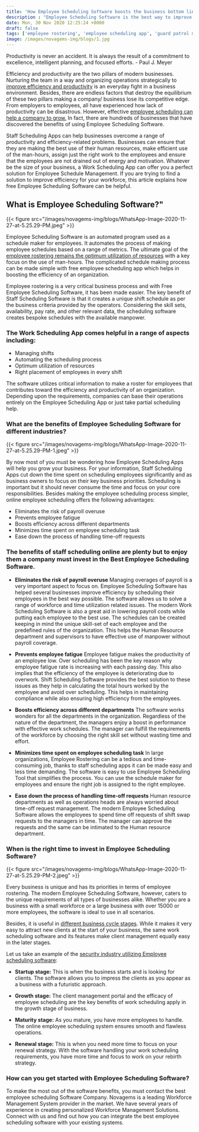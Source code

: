 ```yaml
---
title: 'How Employee Scheduling Software boosts the business bottom line – Novagems'
description : "Employee Scheduling Software is the best way to improve the bottom line of business. Know the benefits of Workforce Management Software and implement the system today."
date: Mon, 30 Nov 2020 12:25:24 +0000
draft: false
tags: ['employee rostering', 'employee scheduling app', 'guard patrol monitoring system', 'Guard Tracking System', 'schedule maker for employees', 'security', 'shift scheduling software', 'staff scheduling app', 'staff scheduling software', 'technology', 'work scheduling app', 'workforce management software', 'workforce management tools']
image: /images/novagems-img/blogs/1.jpg
---
```


Productivity is never an accident. It is always the result of a commitment to excellence, intelligent planning, and focused efforts. - Paul J. Meyer

Efficiency and productivity are the two pillars of modern businesses. Nurturing the team in a way and organizing operations strategically to [improve efficiency and productivity](https://novage.ms/security-guard-software-improves-the-productivity-of-security-guards/) is an everyday fight in a business environment. Besides, there are endless factors that destroy the equilibrium of these two pillars making a company/ business lose its competitive edge. From employers to employees, all have experienced how lack of productivity can be disastrous. However, effective [employee scheduling can help a company to grow.](https://novage.ms/how-a-private-patrol-company-can-grow/) In fact, there are hundreds of businesses that have discovered the benefits of using Employee Scheduling Software.     

Staff Scheduling Apps can help businesses overcome a range of productivity and efficiency-related problems. Businesses can ensure that they are making the best use of their human resources, make efficient use of the man-hours, assign just the right work to the employees and ensure that the employees are not drained out of energy and motivation. Whatever be the size of your business, a Work Scheduling App can offer you a perfect solution for Employee Schedule Management. If you are trying to find a solution to improve efficiency for your workforce, this article explains how free Employee Scheduling Software can be helpful.

## What is Employee Scheduling Software?" 


{{< figure src="/images/novagems-img/blogs/WhatsApp-Image-2020-11-27-at-5.25.29-PM.jpeg" >}}


Employee Scheduling Software is an automated program used as a schedule maker for employees. It automates the process of making employee schedules based on a range of metrics. The ultimate goal of the [employee rostering remains the optimum utilization of resources](https://carbonateapp.com/blogs/the-importance-of-effective-rostering-in-hr#:~:text=An%20efficient%20roster%20can%20help,employees%20into%20the%20right%20shifts.) with a key focus on the use of man-hours. The complicated schedule making process can be made simple with free employee scheduling app which helps in boosting the efficiency of an organization.

Employee rostering is a very critical business process and with Free Employee Scheduling Software, it has been made easier. The key benefit of Staff Scheduling Software is that it creates a unique shift schedule as per the business criteria provided by the operators. Considering the skill sets, availability, pay rate, and other relevant data, the scheduling software creates bespoke schedules with the available manpower. 

### The Work Scheduling App comes helpful in a range of aspects including:


*   Managing shifts
*   Automating the scheduling process
*   Optimum utilization of resources
*   Right placement of employees in every shift

The software utilizes critical information to make a roster for employees that contributes toward the efficiency and productivity of an organization.  Depending upon the requirements, companies can base their operations entirely on the Employee Scheduling App or just take partial scheduling help.


### What are the benefits of Employee Scheduling Software for different industries?


{{< figure src="/images/novagems-img/blogs/WhatsApp-Image-2020-11-27-at-5.25.29-PM-1.jpeg" >}}


By now most of you must be wondering how Employee Scheduling Apps will help you grow your business. For your information, Staff Scheduling Apps cut down the time spent on scheduling employees significantly and as business owners to focus on their key business priorities. Scheduling is important but it should never consume the time and focus on your core responsibilities. Besides making the employee scheduling process simpler, online employee scheduling offers the following advantages:

*   Eliminates the risk of payroll overuse
*   Prevents employee fatigue
*   Boosts efficiency across different departments
*   Minimizes time spent on employee scheduling task
*   Ease down the process of handling time-off requests 

### The benefits of staff scheduling online are plenty but to enjoy them a company must invest in the Best Employee Scheduling Software.


*   **Eliminates the risk of payroll overuse** Managing overages of payroll is a very important aspect to focus on. Employee Scheduling Software has helped several businesses improve efficiency by scheduling their employees in the best way possible. The software allows us to solve a range of workforce and time utilization related issues. The modern Work Scheduling Software is also a great aid in lowering payroll costs while putting each employee to the best use. The schedules can be created keeping in mind the unique skill-set of each employee and the predefined rules of the organization. This helps the Human Resource department and supervisors to have effective use of manpower without payroll coverage.

*   **Prevents employee fatigue** Employee fatigue makes the productivity of an employee low. Over scheduling has been the key reason why employee fatigue rate is increasing with each passing day. This also implies that the efficiency of the employee is deteriorating due to overwork. Shift Scheduling Software provides the best solution to these issues as they help in calculating the total hours worked by the employee and avoid over scheduling. This helps in maintaining compliance while also ensuring high efficiency from the employees.

*   **Boosts efficiency across different departments** The software works wonders for all the departments in the organization. Regardless of the nature of the department, the managers enjoy a boost in performance with effective work schedules. The manager can fulfill the requirements of the workforce by choosing the right skill set without wasting time and effort.

*   **Minimizes time spent on employee scheduling task** In large organizations, Employee Rostering can be a tedious and time-consuming job, thanks to staff scheduling apps it can be made easy and less time demanding. The software is easy to use Employee Scheduling Tool that simplifies the process. You can use the schedule maker for employees and ensure the right job is assigned to the right employee.

*   **Ease down the process of handling time-off requests** Human resource departments as well as operations heads are always worried about time-off request management. The modern Employee Scheduling Software allows the employees to spend time off requests of shift swap requests to the managers in time. The manager can approve the requests and the same can be intimated to the Human resource department.


### When is the right time to invest in Employee Scheduling Software?


{{< figure src="/images/novagems-img/blogs/WhatsApp-Image-2020-11-27-at-5.25.29-PM-2.jpeg" >}}


Every business is unique and has its priorities in terms of employee rostering. The modern Employee Scheduling Software, however, caters to the unique requirements of all types of businesses alike. Whether you are a business with a small workforce or a large business with over 15000 or more employees, the software is ideal to use in all scenarios. 

Besides, it is useful in [different business cycle stages](https://www.forbes.com/sites/theyec/2018/01/11/business-life-cycle-spectrum-where-are-you/#:~:text=Every%20business%20goes%20through%20four,and%20operations%20of%20your%20business.). While it makes it very easy to attract new clients at the start of your business, the same work scheduling software and its features make client management equally easy in the later stages. 

Let us take an example of the [security industry utilizing Employee scheduling software](https://novage.ms/workforce-management-software-helps-security-guard-companies/):

*   **Startup stage:** This is when the business starts and is looking for clients. The software allows you to impress the clients as you appear as a business with a futuristic approach.

*   **Growth stage:** The client management portal and the efficacy of employee scheduling are the key benefits of work scheduling apply in the growth stage of business.

*   **Maturity stage:** As you mature, you have more employees to handle. The online employee scheduling system ensures smooth and flawless operations.

*   **Renewal stage:** This is when you need more time to focus on your renewal strategy. With the software handling your work scheduling requirements, you have more time and focus to work on your rebirth strategy.

 
 
### How can you get started with Employee Scheduling Software?

To make the most out of the software benefits, you must contact the best employee scheduling Software Company. Novagems is a leading Workforce Management System provider in the market. We have several years of experience in creating personalized Workforce Management Solutions. Connect with us and find out how you can integrate the best employee scheduling software with your existing systems.

  